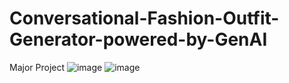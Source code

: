 # Conversational-Fashion-Outfit-Generator-powered-by-GenAI
Major Project
![image](https://github.com/shree-10/Conversational-Fashion-Outfit-Generator-powered-by-GenAI/assets/86178940/7da57fdc-aa3d-4800-a37e-d185d9e1f794)
![image](https://github.com/shree-10/Conversational-Fashion-Outfit-Generator-powered-by-GenAI/assets/86178940/cb1d9ff8-3c5b-417e-a2e5-4ae892106461)
